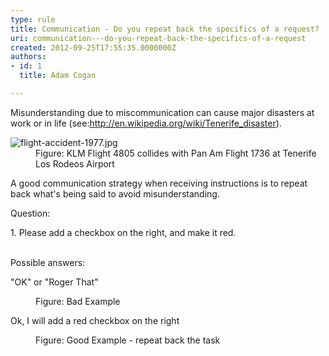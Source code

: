 ```yaml
---
type: rule
title: Communication - Do you repeat back the specifics of a request?
uri: communication---do-you-repeat-back-the-specifics-of-a-request
created: 2012-09-25T17:55:35.0000000Z
authors:
- id: 1
  title: Adam Cogan

---
```




<span class='intro'> <p>​​​Misunderstanding due to miscommunication can cause major disasters at work or in life (see&#58; ​<a href="https&#58;//en.wikipedia.org/wiki/Tenerife_airport_disaster" target="_blank">http&#58;//en.wikipedia.org/wiki/Tenerife_disaster</a>).<br></p><dl class="badImage"><dt><img src="/PublishingImages/flight-accident-1977.jpg" alt="flight-accident-1977.jpg" /></dt><dd>Figure&#58; KLM Flight 4805 collides with Pan Am Flight 1736 at Tenerife Los Rodeos Airport</dd>
</dl>
<p>​​A good communication strategy when receiving instructions is to repeat back what's being said to avoid misunderstanding.</p> </span>

Question&#58;&#160;<div><p class="ssw15-rteElement-GreyBox">1. Please add a checkbox on the right, and make it red.<br></p>&#160;<div>Possible answers&#58; <dl class="bad"><p class="ssw15-rteElement-GreyBox">&quot;OK&quot; or &quot;Roger That&quot;<br></p><dd>Figure&#58; Bad Example</dd></dl><dl class="good"><p class="ssw15-rteElement-GreyBox">Ok, I will add a red checkbox on the right<br></p><dd>Figure&#58; Good Example - repeat back the task<br></dd></dl></div></div>


